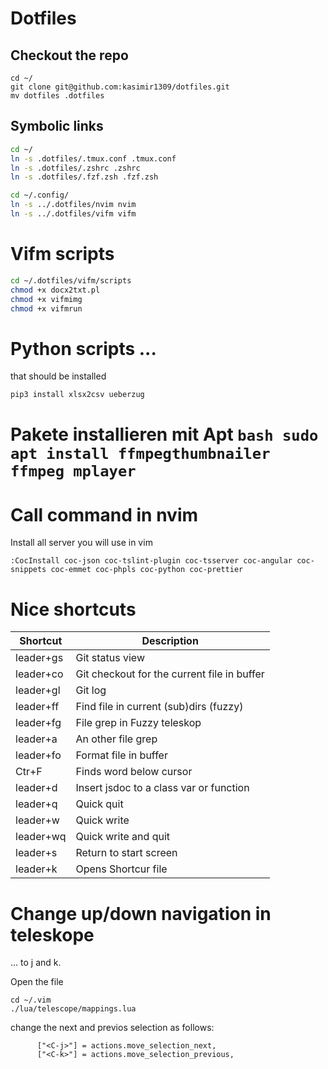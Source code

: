 # Dotfiles

## Checkout the repo

```
cd ~/
git clone git@github.com:kasimir1309/dotfiles.git
mv dotfiles .dotfiles

```

## Symbolic links

```bash
cd ~/
ln -s .dotfiles/.tmux.conf .tmux.conf
ln -s .dotfiles/.zshrc .zshrc
ln -s .dotfiles/.fzf.zsh .fzf.zsh

cd ~/.config/
ln -s ../.dotfiles/nvim nvim
ln -s ../.dotfiles/vifm vifm
```


# Vifm scripts
```bash
cd ~/.dotfiles/vifm/scripts
chmod +x docx2txt.pl
chmod +x vifmimg
chmod +x vifmrun
```

# Python scripts ...
that should be installed
```
pip3 install xlsx2csv ueberzug
```
# Pakete installieren mit Apt ```bash sudo apt install ffmpegthumbnailer ffmpeg mplayer ```
# Call command in nvim
Install all server you will use in vim
```
:CocInstall coc-json coc-tslint-plugin coc-tsserver coc-angular coc-snippets coc-emmet coc-phpls coc-python coc-prettier
```

# Nice shortcuts

| Shortcut | Description |
|----------|----------------------------------------------------------|
| leader+gs| Git status view                                          |
| leader+co| Git checkout for the current file in buffer              |
| leader+gl| Git log                                                  |
| leader+ff| Find file in current (sub)dirs (fuzzy)                   |
| leader+fg| File grep in Fuzzy teleskop                              |
| leader+a | An other file grep                                       |
| leader+fo| Format file in buffer                                    |
| Ctr+F    | Finds word below cursor                                  |
| leader+d | Insert jsdoc to a class var or function                  |
| leader+q | Quick quit                                               |
| leader+w | Quick write                                              |
| leader+wq| Quick write and quit                                     |
| leader+s | Return to start screen                                   |
| leader+k | Opens Shortcur file                                      |


# Change up/down navigation in teleskope
... to j and k.

Open the file
```
cd ~/.vim
./lua/telescope/mappings.lua
```

change the next and previos selection as follows:

```
      ["<C-j>"] = actions.move_selection_next,
      ["<C-k>"] = actions.move_selection_previous,
```
